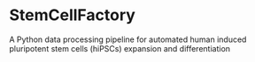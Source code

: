 # StemCellFactory
A Python data processing pipeline for automated human induced pluripotent stem cells (hiPSCs) expansion and differentiation
